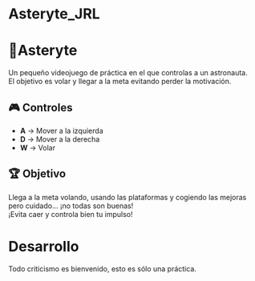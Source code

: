 # Asteryte_JRL
# 🚀Asteryte

Un pequeño videojuego de práctica en el que controlas a un astronauta.  
El objetivo es volar y llegar a la meta evitando perder la motivación.

## 🎮 Controles

- **A** → Mover a la izquierda
- **D** → Mover a la derecha
- **W** → Volar

## 🏆 Objetivo
Llega a la meta volando, usando las plataformas y cogiendo las mejoras pero cuidado...
¡no todas son buenas!  
¡Evita caer y controla bien tu impulso!

# Desarrollo
Todo criticismo es bienvenido, esto es sólo una práctica.
